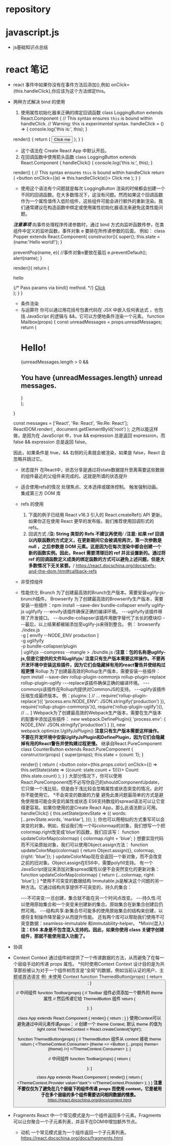 # repository
# javascript.js
  - js基础知识点总结
# react 笔记

  - react 事件中如果你没有在事件方法后添加(),例如 onClick={this.handleClick},你应该为这个方法绑定this。

  - 两种方式解决 bind 的使用
    1. 使用属性初始化器来正确的绑定回调函数
    class LoggingButton extends React.Component {
      // This syntax ensures `this` is bound within handleClick.
      // Warning: this is *experimental* syntax.
      handleClick = () => {
        console.log('this is:', this);
      }

      render() {
        return (
          <button onClick={this.handleClick}>
            Click me
          </button>
        );
      }
    }
    * 这个语法在 Create React App 中默认开启。

    2. 在回调函数中使用箭头函数
    class LoggingButton extends React.Component {
      handleClick() {
        console.log('this is:', this);
      }

      render() {
        // This syntax ensures `this` is bound within handleClick
        return (
          <button onClick={(e) => this.handleClick(e)}>
            Click me
          </button>
        );
      }
    }
    * 使用这个语法有个问题就是每次 LoggingButton 渲染的时候都会创建一个不同的回调函数。在大多数情况下，这没有问题。然而如果这个回调函数作为一个属性值传入低阶组件，这些组件可能会进行额外的重新渲染。我们通常建议在构造函数中绑定或使用属性初始化器语法来避免这类性能问题。

    *****注意事项*****
    向事件处理程序传递参数时，通过 bind 方式向监听函数传参，在类组件中定义的监听函数，事件对象 e 要排在所传递参数的后面。
    例如：
    class Popper extends React.Component{
      constructor(){
          super();
          this.state = {name:'Hello world!'};
      }
      
      preventPop(name, e){    //事件对象e要放在最后
          e.preventDefault();
          alert(name);
      }
      
      render(){
          return (
              <div>
                  <p>hello</p>
                  {/* Pass params via bind() method. */}
                  <a href="https://reactjs.org" onClick={this.preventPop.bind(this,this.state.name)}>Click</a>
              </div>
          );
      }
    }

    - 条件渲染
    * 与运算符
    你可以通过用花括号包裹代码在 JSX 中嵌入任何表达式 ，也包括 JavaScript 的逻辑与 &&，它可以方便地条件渲染一个元素。
    function Mailbox(props) {
      const unreadMessages = props.unreadMessages;
      return (
        <div>
          <h1>Hello!</h1>
          {unreadMessages.length > 0 &&
            <h2>
              You have {unreadMessages.length} unread messages.
            </h2>
          }
        </div>
      );
    }

    const messages = ['React', 'Re: React', 'Re:Re: React'];
    ReactDOM.render(
      <Mailbox unreadMessages={messages} />,
      document.getElementById('root')
    );
    之所以能这样做，是因为在 JavaScript 中，true && expression 总是返回 expression，而 false && expression 总是返回 false。

    因此，如果条件是 true，&& 右侧的元素就会被渲染，如果是 false，React 会忽略并跳过它。  

    - 状态提升
    在React中，状态分享是通过将state数据提升至离需要这些数据的组件最近的父组件来完成的。这就是所谓的状态提升

    - 适合使用refs的情况
      处理焦点、文本选择或媒体控制。
      触发强制动画。
      集成第三方 DOM 库
    - refs 的使用
      1) 下面的例子已经用 React v16.3 引入的 React.createRef() API 更新。如果你正在使用 React 更早的发布版，我们推荐使用回调形式的 refs。
      2) 回调方式
      /**注: String 类型的 Refs 不建议再使用**/
      /**注意: 如果 ref 回调以内联函数的方式定义，在更新期间它会被调用两次，第一次参数是 null ，之后参数是 DOM 元素。这是因为在每次渲染中都会创建一个新的函数实例。因此，React 需要清理旧的 ref 并且设置新的。通过将 ref 的回调函数定义成类的绑定函数的方式可以避免上述问题，但是大多数情况下无关紧要。**/
      https://react.docschina.org/docs/refs-and-the-dom.html#callback-refs
      
    - 非受控组件
    - 性能优化
      Brunch 为了创建最高效的Brunch生产版本。需要安装uglify-js-brunch插件。
      Browserify 为了创建最高效的Browserify生产版本，需要安装一些插件：npm install --save-dev bundle-collapser envify uglify-js uglifyify
      ---envify该插件确保正确的编译环境。
      ---uglifyify该插件移除了开发接口。
      ---bundle-collapser该插件用数字替代了长长的模块ID
      ---最后，以上结果都被输添加至uglify-js来得到整合。
      例：
      browserify ./index.js \
      -g [ envify --NODE_ENV production ] \
      -g uglifyify \
      -p bundle-collapser/plugin \
      | uglifyjs --compress --mangle > ./bundle.js
      /**注意：包的名称是uglify-js,但是它提供的文件叫uglifyjs**/
      **注意只有生产版本需要这样操作。不要再开发环境中安装这些插件，因为它们会隐藏掉有用的react警告并使结构过程更慢**
      Rollup 为了创建最高效的Rollup生产版本，需要安装一些插件：
      npm install --save-dev rollup-plugin-commonjs rollup-plugin-replace rollup-plugin-uglify 
      ---replace该插件确保正确的编译环境。
      ---commonjs该插件在Rollup内提供对CommonJS的支持。
      ---uglify该插件压缩生成最终版本。
      例：plugins: [
          // ...
          require('rollup-plugin-replace')({
            'process.env.NODE_ENV': JSON.stringify('production')
          }),
          require('rollup-plugin-commonjs')(),
          require('rollup-plugin-uglify')(),
          // ...
        ]
      Webpack为了创建最高效的Webpack生产版本，需要在生产版本的配置中添加这些插件：
      new webpack.DefinePlugin({
        'process.env': {
          NODE_ENV: JSON.stringify('production')
        }
      }),
      new webpack.optimize.UglifyJsPlugin()
      **注意只有生产版本需要这样操作。不要在开发环境中安装UglifyJsPlugin和DefinePlugin，因为它们会隐藏掉有用的React警告并使构建过程更慢。**
      继承自React.PureComponent
      class CounterButton extends React.PureComponent {
        constructor(props) {
          super(props);
          this.state = {count: 1};
        }

        render() {
          return (
            <button
              color={this.props.color}
              onClick={() => this.setState(state => ({count: state.count + 1}))}>
              Count: {this.state.count}
            </button>
          );
        }
      }
      大部分情况下，你可以使用React.PureComponent而不必写你自己的shouldComponentUpdate，它只做一个浅比较。但是由于浅比较会忽略属性或状态突变的情况，此时你不能使用它。
      *不会突变的数据的力量
      避免此类问题最简单的方式是避免使用值可能会突变的属性或状态
      ES6支持数组的spread语法可以让它变得更容易。如果你使用的是Create React App，那么此语法默认可用。
      handleClick() {
        this.setState(prevState => ({
          words: [...prevState.words, 'marklar'],
        }));
      };
      你也可以用相似的方式重写可以会突变的对象。例如，假设我们有一个叫colormap的对象，我们想写一个把colormap.right改变成'blue'的函数，我们应该写：
      function updateColorMap(colormap) {
        colormap.right = 'blue';
      }
      想要实现代码而不污染原始对象，我们可以使用Object.assign方法：
      function updateColorMap(colormap) {
        return Object.assign({}, colormap, {right: 'blue'});
      }
      updateColorMap现在会返回一个新对象，而不会改变之前的旧对象。Object.assign在ES6中，需要polyfill支持。
      有一个JavaScript提议来添加对象spread属性以便不会突然变化的更新对象：
      function updateColorMap(colormap) {
        return {...colormap, right: 'blue'};
      }
      *使用不可突变的数据结构
        Immutable.js是解决这个问题的另一种方法。它通过结构共享提供不可突变的，持久的集合：

        ---不可突变:一旦创建，集合就不能在另一个时间点改变。
        ---持久性:可以使用原始集合和一个突变来创建新的集合。原始集合在新集合创建后仍然可用。
        ---结构共享:新集合尽可能多的使用原始集合的结构来创建，以便将复制操作降至最少从而提升性能。
      还有两个库可以帮助我们使用不可突变数据：seamless-immutable 和immutability-helper。
      *Mixin(混入)
      **注：ES6 本身是不包含混入支持的。因此，如果你使用 class 关键字创建组件，那就不能使用混入功能了。**
  - 协调
  - Context
    Context 通过组件树提供了一个传递数据的方法，从而避免了在每一个层级手动的传递 props 属性。
    *何时使用Context
      Context 设计目的是为共享那些被认为对于一个组件树而言是“全局”的数据，例如当前认证的用户、主题或首选语言
      例: 未使用 Context
      function ThemedButton(props) {
        return <Button theme={props.theme} />;
      }

      // 中间组件
      function Toolbar(props) {
        // Toolbar 组件必须添加一个额外的 theme 属性
        // 然后传递它给 ThemedButton 组件
        return (
          <div>
            <ThemedButton theme={props.theme} />
          </div>
        );
      }

      class App extends React.Component {
        render() {
          return <Toolbar theme="dark" />;
        }
      }
      使用Context可以避免通过中间元素传递props：
      // 创建一个 theme Context,  默认 theme 的值为 light
      const ThemeContext = React.createContext('light');

      function ThemedButton(props) {
        // ThemedButton 组件从 context 接收 theme
        return (
          <ThemeContext.Consumer>
            {theme => <Button {...props} theme={theme} />}
          </ThemeContext.Consumer>
        );
      }

      // 中间组件
      function Toolbar(props) {
        return (
          <div>
            <ThemedButton />
          </div>
        );
      }

      class App extends React.Component {
        render() {
          return (
            <ThemeContext.Provider value="dark">
              <Toolbar />
            </ThemeContext.Provider>
          );
        }
      }
      **注意 不要仅仅为了避免在几个层级下的组件传递 props 而使用 context，它是被用于在多个层级的多个组件需要访问相同数据的情景。**
      https://react.docschina.org/docs/context.html
  - Fragments
    React 中一个常见模式是为一个组件返回多个元素。Fragments 可以让你聚合一个子元素列表，并且不在DOM中增加额外节点。
    * 动机
      一个常见模式是为一个组件返回一个子元素列表。
      https://react.docschina.org/docs/fragments.html